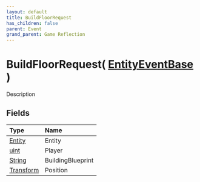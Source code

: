 ```yaml
---
layout: default
title: BuildFloorRequest
has_children: false
parent: Event
grand_parent: Game Reflection
---
```

# BuildFloorRequest( [ EntityEventBase ](/riftbreaker-wiki/docs/game-reflection/events/entity_event_base/) )
Description 

## Fields

| Type | Name |
|:----------|:--------------|
| [Entity](/riftbreaker-wiki/docs/game-reflection/classes/entity/) | Entity |
| [uint](/riftbreaker-wiki/docs/game-reflection/components/uint/) | Player |
| [String](/riftbreaker-wiki/docs/game-reflection/components/string/) | BuildingBlueprint |
| [Transform](/riftbreaker-wiki/docs/game-reflection/classes/transform/) | Position |

